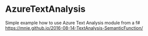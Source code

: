 # AzureTextAnalysis
Simple example how to use Azure Text Analysis module from a f# https://mnie.github.io/2016-08-14-TextAnalysis-SemanticFunction/
